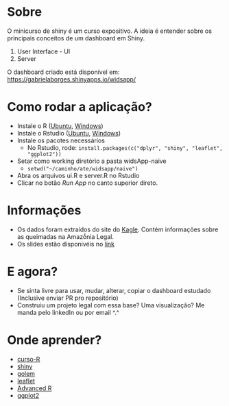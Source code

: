 # Sobre

O minicurso de shiny é um curso expositivo. A ideia é entender sobre os principais conceitos de um dashboard em Shiny.
1. User Interface - UI
2. Server

O dashboard criado está disponível em: https://gabrielaborges.shinyapps.io/widsapp/

# Como rodar a aplicação?

- Instale o R ([Ubuntu](https://www.digitalocean.com/community/tutorials/how-to-install-r-on-ubuntu-20-04-pt), [Windows](https://cran.r-project.org/bin/windows/base/))
- Instale o Rstudio ([Ubuntu](https://www.edivaldobrito.com.br/rstudio-no-linux/), [Windows](https://www.rstudio.com/products/rstudio/download/))
- Instale os pacotes necessários
  - No Rstudio, rode: `install.packages(c("dplyr", "shiny", "leaflet", "ggplot2"))`  
- Setar como working diretório a pasta widsApp-naive
  - `setwd("~/caminho/ate/widsapp/naive")` 
- Abra os arquivos ui.R e server.R no Rstudio
- Clicar no botão _Run App_ no canto superior direto.

# Informações

- Os dados foram extraídos do site do [Kagle](https://www.kaggle.com/mateus558/brazilian-legal-amazon-burned-area-dataset?select=gfed_1998_2016_w_fire_spots.csv). Contém informações sobre as queimadas na Amazỗnia Legal. 
- Os slides estão disponivéis no [link](https://docs.google.com/presentation/d/13A3hmwjsjCDBR4A-qUWHObwqGlmi2NGLAFpHc4D-c_s/edit?usp=sharing)

# E agora?

- Se sinta livre para usar, mudar, alterar, copiar o dashboard estudado (Inclusive enviar PR pro repositório)
- Construiu um projeto legal com essa base? Uma visualização? Me manda pelo linkedIn ou por email ^.^

# Onde aprender? 

- [curso-R](https://www.curso-r.com/)
- [shiny](https://shiny.rstudio.com/)
- [golem](https://cran.r-project.org/web/packages/golem/vignettes/a_start.html)
- [leaflet](https://rstudio.github.io/leaflet/)
- [Advanced R](https://adv-r.hadley.nz/)
- [ggplot2](https://ggplot2-book.org/)
